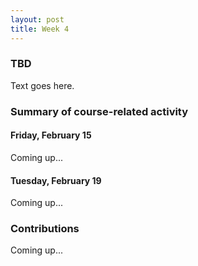 ```yaml
---
layout: post
title: Week 4
---
```


### TBD

Text goes here.

### Summary of course-related activity

#### Friday, February 15

Coming up...

#### Tuesday, February 19

Coming up...

### Contributions

Coming up...
